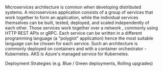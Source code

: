 Microservices architecture is common when developing distributed systems. 
A microservices application consists of a group of services that work together to form an application, while the individual services themselves can be built, tested, deployed, and scaled independently of each other. 
Those services work together over a network , commonly using HTTP REST APIs or gRPC. 
Each service can be written in a different programming language (a "polyglot" application) hence the most suitable language can be chosen for each service. 
Such an architecture is commonly deployed on containers and with a container orchestrator -Kubernetes. AKS is Azure's managed service for Kubernetes.

Deployment Strategies (e.g. Blue / Green deployments, Rolling upgrades)
